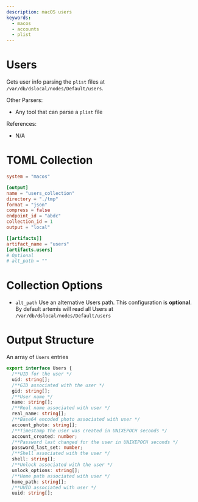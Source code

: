 ```yaml
---
description: macOS users
keywords:
  - macos
  - accounts
  - plist
---
```


# Users

Gets user info parsing the `plist` files at
`/var/db/dslocal/nodes/Default/users`.

Other Parsers:

- Any tool that can parse a `plist` file

References:

- N/A

# TOML Collection

```toml
system = "macos"

[output]
name = "users_collection"
directory = "./tmp"
format = "json"
compress = false
endpoint_id = "abdc"
collection_id = 1
output = "local"

[[artifacts]]
artifact_name = "users"
[artifacts.users]
# Optional
# alt_path = ""
```

# Collection Options

- `alt_path` Use an alternative Users path. This configuration is **optional**.
  By default artemis will read all Users at
  `/var/db/dslocal/nodes/Default/users`

# Output Structure

An array of `Users` entries

```typescript
export interface Users {
  /**UID for the user */
  uid: string[];
  /**GID associated with the user */
  gid: string[];
  /**User name */
  name: string[];
  /**Real name associated with user */
  real_name: string[];
  /**Base64 encoded photo associated with user */
  account_photo: string[];
  /**Timestamp the user was created in UNIXEPOCH seconds */
  account_created: number;
  /**Password last changed for the user in UNIXEPOCH seconds */
  password_last_set: number;
  /**Shell associated with the user */
  shell: string[];
  /**Unlock associated with the user */
  unlock_options: string[];
  /**Home path associated with user */
  home_path: string[];
  /**UUID associated with user */
  uuid: string[];
```
